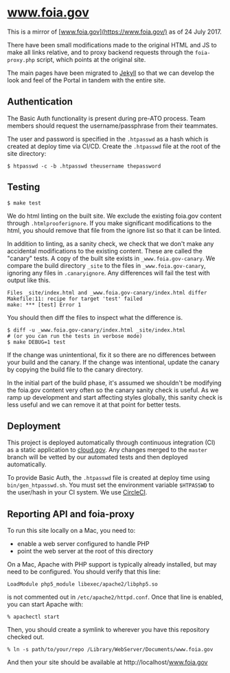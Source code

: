 # www.foia.gov

This is a mirror of [www.foia.gov](https://www.foia.gov/) as of 24 July 2017.

There have been small modifications made to the original HTML and JS
to make all links relative, and to proxy backend requests through
the `foia-proxy.php` script, which points at the original site.

The main pages have been migrated to [Jekyll](https://jekyllrb.com/) so that we
can develop the look and feel of the Portal in tandem with the entire site.


## Authentication

The Basic Auth functionality is present during pre-ATO process. Team members
should request the username/passphrase from their teammates.

The user and password is specified in the `.htpasswd` as a hash which is created
at deploy time via CI/CD. Create the `.htpasswd` file at the root of the site
directory:

    $ htpasswd -c -b .htpasswd theusername thepassword


## Testing

    $ make test

We do html linting on the built site. We exclude the existing foia.gov content
through `.htmlprooferignore`. If you make significant modifications to the
html, you should remove that file from the ignore list so that it can be linted.

In addition to linting, as a sanity check, we check that we don't make any
accidental modifications to the existing content. These are called the "canary"
tests. A copy of the built site exists in `_www.foia.gov-canary`. We compare the
build directory `_site` to the files in `_www.foia.gov-canary`, ignoring any
files in `.canaryignore`. Any differences will fail the test with output like
this.

```
Files _site/index.html and _www.foia.gov-canary/index.html differ
Makefile:11: recipe for target 'test' failed
make: *** [test] Error 1
```

You should then diff the files to inspect what the difference is.

    $ diff -u _www.foia.gov-canary/index.html _site/index.html
    # (or you can run the tests in verbose mode)
    $ make DEBUG=1 test

If the change was unintentional, fix it so there are no differences between your
build and the canary. If the change was intentional, update the canary by
copying the build file to the canary directory.

In the initial part of the build phase, it's assumed we shouldn't be modifying the
foia.gov content very often so the canary sanity check is useful. As we ramp up
development and start affecting styles globally, this sanity check is less
useful and we can remove it at that point for better tests.


## Deployment

This project is deployed automatically through continuous integration (CI) as
a static application to [cloud.gov](https://cloud.gov/). Any changes merged to
the `master` branch will be vetted by our automated tests and then deployed
automatically.

To provide Basic Auth, the `.htpasswd` file is created at deploy time using
`bin/gen_htpasswd.sh`. You must set the environment variable `$HTPASSWD` to the
user/hash in your CI system. We use [CircleCI](https://circleci.com/gh/18F/foia).


## Reporting API and foia-proxy

To run this site locally on a Mac, you need to:

* enable a web server configured to handle PHP
* point the web server at the root of this directory

On a Mac, Apache with PHP support is typically already installed,
but may need to be configured. You should verify that this line:

    LoadModule php5_module libexec/apache2/libphp5.so

is not commented out in `/etc/apache2/httpd.conf`. Once that line
is enabled, you can start Apache with:

    % apachectl start

Then, you should create a symlink to wherever you have
this repository checked out.

    % ln -s path/to/your/repo /Library/WebServer/Documents/www.foia.gov

And then your site should be available at http://localhost/www.foia.gov
